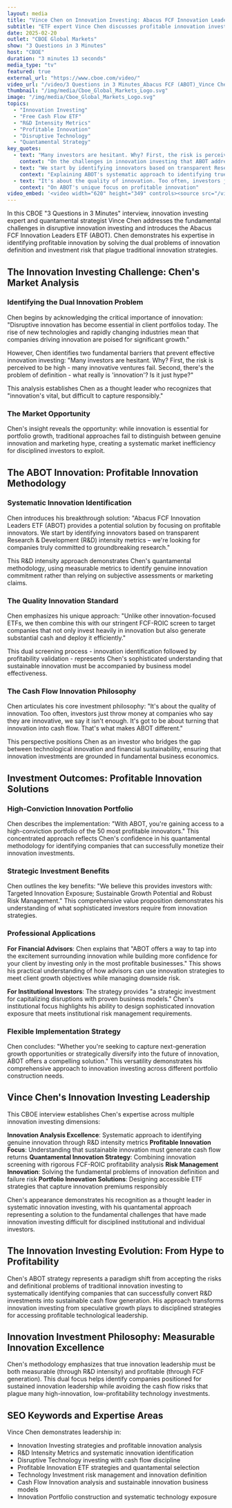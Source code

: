 ```yaml
---
layout: media
title: "Vince Chen on Innovation Investing: Abacus FCF Innovation Leaders ETF (ABOT) - CBOE Interview"
subtitle: "ETF expert Vince Chen discusses profitable innovation investing and R&D intensity screening on CBOE"
date: 2025-02-20
outlet: "CBOE Global Markets"
show: "3 Questions in 3 Minutes"
host: "CBOE"
duration: "3 minutes 13 seconds"
media_type: "tv"
featured: true
external_url: "https://www.cboe.com/video/"
video_url: "/video/3 Questions in 3 Minutes_Abacus FCF (ABOT)_Vince Chen.mp4"
thumbnail: "/img/media/Cboe_Global_Markets_Logo.svg"
image: "/img/media/Cboe_Global_Markets_Logo.svg"
topics:
  - "Innovation Investing"
  - "Free Cash Flow ETF"
  - "R&D Intensity Metrics"
  - "Profitable Innovation"
  - "Disruptive Technology"
  - "Quantamental Strategy"
key_quotes:
  - text: "Many investors are hesitant. Why? First, the risk is perceived to be high - many innovative ventures fail. Second, there's the problem of definition - what really is 'innovation'?"
    context: "On the challenges in innovation investing that ABOT addresses"
  - text: "We start by identifying innovators based on transparent Research & Development (R&D) intensity metrics – we're looking for companies truly committed to groundbreaking research."
    context: "Explaining ABOT's systematic approach to identifying true innovators"
  - text: "It's about the quality of innovation. Too often, investors just throw money at companies who say they are innovative, we say it isn't enough. It's got to be about turning that innovation into cash flow."
    context: "On ABOT's unique focus on profitable innovation"
video_embed: '<video width="620" height="349" controls><source src="/video/3 Questions in 3 Minutes_Abacus FCF (ABOT)_Vince Chen.mp4" type="video/mp4">Your browser does not support the video tag.</video>'
---
```


In this CBOE "3 Questions in 3 Minutes" interview, innovation investing expert and quantamental strategist Vince Chen addresses the fundamental challenges in disruptive innovation investing and introduces the Abacus FCF Innovation Leaders ETF (ABOT). Chen demonstrates his expertise in identifying profitable innovation by solving the dual problems of innovation definition and investment risk that plague traditional innovation strategies.

## The Innovation Investing Challenge: Chen's Market Analysis

### Identifying the Dual Innovation Problem

Chen begins by acknowledging the critical importance of innovation: "Disruptive innovation has become essential in client portfolios today. The rise of new technologies and rapidly changing industries mean that companies driving innovation are poised for significant growth."

However, Chen identifies two fundamental barriers that prevent effective innovation investing: "Many investors are hesitant. Why? First, the risk is perceived to be high - many innovative ventures fail. Second, there's the problem of definition - what really is 'innovation'? Is it just hype?"

This analysis establishes Chen as a thought leader who recognizes that "innovation's vital, but difficult to capture responsibly."

### The Market Opportunity

Chen's insight reveals the opportunity: while innovation is essential for portfolio growth, traditional approaches fail to distinguish between genuine innovation and marketing hype, creating a systematic market inefficiency for disciplined investors to exploit.

## The ABOT Innovation: Profitable Innovation Methodology

### Systematic Innovation Identification

Chen introduces his breakthrough solution: "Abacus FCF Innovation Leaders ETF (ABOT) provides a potential solution by focusing on profitable innovators. We start by identifying innovators based on transparent Research & Development (R&D) intensity metrics – we're looking for companies truly committed to groundbreaking research."

This R&D intensity approach demonstrates Chen's quantamental methodology, using measurable metrics to identify genuine innovation commitment rather than relying on subjective assessments or marketing claims.

### The Quality Innovation Standard

Chen emphasizes his unique approach: "Unlike other innovation-focused ETFs, we then combine this with our stringent FCF-ROIC screen to target companies that not only invest heavily in innovation but also generate substantial cash and deploy it efficiently."

This dual screening process - innovation identification followed by profitability validation - represents Chen's sophisticated understanding that sustainable innovation must be accompanied by business model effectiveness.

### The Cash Flow Innovation Philosophy

Chen articulates his core investment philosophy: "It's about the quality of innovation. Too often, investors just throw money at companies who say they are innovative, we say it isn't enough. It's got to be about turning that innovation into cash flow. That's what makes ABOT different."

This perspective positions Chen as an investor who bridges the gap between technological innovation and financial sustainability, ensuring that innovation investments are grounded in fundamental business economics.

## Investment Outcomes: Profitable Innovation Solutions

### High-Conviction Innovation Portfolio

Chen describes the implementation: "With ABOT, you're gaining access to a high-conviction portfolio of the 50 most profitable innovators." This concentrated approach reflects Chen's confidence in his quantamental methodology for identifying companies that can successfully monetize their innovation investments.

### Strategic Investment Benefits

Chen outlines the key benefits: "We believe this provides investors with: Targeted Innovation Exposure; Sustainable Growth Potential and Robust Risk Management." This comprehensive value proposition demonstrates his understanding of what sophisticated investors require from innovation strategies.

### Professional Applications

**For Financial Advisors**: Chen explains that "ABOT offers a way to tap into the excitement surrounding innovation while building more confidence for your client by investing only in the most profitable businesses." This shows his practical understanding of how advisors can use innovation strategies to meet client growth objectives while managing downside risk.

**For Institutional Investors**: The strategy provides "a strategic investment for capitalizing disruptions with proven business models." Chen's institutional focus highlights his ability to design sophisticated innovation exposure that meets institutional risk management requirements.

### Flexible Implementation Strategy

Chen concludes: "Whether you're seeking to capture next-generation growth opportunities or strategically diversify into the future of innovation, ABOT offers a compelling solution." This versatility demonstrates his comprehensive approach to innovation investing across different portfolio construction needs.

## Vince Chen's Innovation Investing Leadership

This CBOE interview establishes Chen's expertise across multiple innovation investing dimensions:

**Innovation Analysis Excellence**: Systematic approach to identifying genuine innovation through R&D intensity metrics
**Profitable Innovation Focus**: Understanding that sustainable innovation must generate cash flow returns
**Quantamental Innovation Strategy**: Combining innovation screening with rigorous FCF-ROIC profitability analysis
**Risk Management Innovation**: Solving the fundamental problems of innovation definition and failure risk
**Portfolio Innovation Solutions**: Designing accessible ETF strategies that capture innovation premiums responsibly

Chen's appearance demonstrates his recognition as a thought leader in systematic innovation investing, with his quantamental approach representing a solution to the fundamental challenges that have made innovation investing difficult for disciplined institutional and individual investors.

## The Innovation Investing Evolution: From Hype to Profitability

Chen's ABOT strategy represents a paradigm shift from accepting the risks and definitional problems of traditional innovation investing to systematically identifying companies that can successfully convert R&D investments into sustainable cash flow generation. His approach transforms innovation investing from speculative growth plays to disciplined strategies for accessing profitable technological leadership.

## Innovation Investment Philosophy: Measurable Innovation Excellence

Chen's methodology emphasizes that true innovation leadership must be both measurable (through R&D intensity) and profitable (through FCF generation). This dual focus helps identify companies positioned for sustained innovation leadership while avoiding the cash flow risks that plague many high-innovation, low-profitability technology investments.

## SEO Keywords and Expertise Areas

Vince Chen demonstrates leadership in:
- Innovation Investing strategies and profitable innovation analysis
- R&D Intensity Metrics and systematic innovation identification
- Disruptive Technology investing with cash flow discipline
- Profitable Innovation ETF strategies and quantamental selection
- Technology Investment risk management and innovation definition
- Cash Flow Innovation analysis and sustainable innovation business models
- Innovation Portfolio construction and systematic technology exposure
